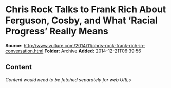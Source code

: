 # Chris Rock Talks to Frank Rich About Ferguson, Cosby, and What ‘Racial Progress’ Really Means

**Source:** http://www.vulture.com/2014/11/chris-rock-frank-rich-in-conversation.html
**Folder:** Archive
**Added:** 2014-12-21T06:39:56




## Content
*Content would need to be fetched separately for web URLs*
